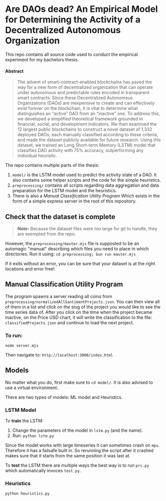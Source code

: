 # Are DAOs dead? An Empirical Model for Determining the Activity of a Decentralized Autonomous Organization

This repo contains all source code used to conduct the empirical experiment for my bachelors thesis.

#### Abstract

> The advent of smart-contract-enabled blockchains has paved the way for a new form of decentralized organization that can operate under autonomous and predictable rules encoded in transparent smart contracts. Since these Decentralized Autonomous Organizations (DAOs) are inexpensive to create and can effectively exist forever on the blockchain, it is vital to determine what distinguishes an “active” DAO from an “inactive” one. To address this, we developed a simplified theoretical framework grounded in financial, social, and development indicators. We then examined the 12 largest public blockchains to construct a novel dataset of 1,332 deployed DAOs, each manually classified according to these criteria, and made the dataset publicly available for future research. Using this dataset, we trained an Long Short-term Memory (LSTM) model that classifies DAO activity with 75% accuracy, outperforming any individual heuristic.

The repo contains multiple parts of the thesis:

1. `model/` is the LSTM model used to predict the activity state of a DAO. It also contains some helper scripts and the code for the simple heuristics.
2. `preprocessing/` contains all scripts regarding data aggregation and data preparation for the LSTM model and the heuristics.
3. There is also a _Manual Classification Utility Program_ Which exists in the form of a simple express server in the root of this repository.

## Check that the dataset is complete

> **Note:** Because the dataset files were too large for git to handle, they are exempted from the repo.

However, the `preprocessing/master.mjs` file is supposted to be an automagic "manual" describing which files you need to place in which directories. Run it using: `cd preprocessing; bun run master.mjs`

If it exits without an error, you can be sure that your dataset is at the right locations and error free!

## Manual Classification Utility Program

The program spawns a server reading all coins from `preprocessing/normalizedAllSantimentProjects.json`.
You can then view all of them in a list and click on the slug of the project you would like to see the time series data of. After you click on the time when the project became inactive, on the Price USD chart, it will write the classification to the file: `classifiedProjects.json` and continue to load the next project.

### To run:

```
node server.mjs
```

Then navigate to: `http://localhost:3000/index.html`

## Models

No matter what you do, first make sure to `cd model/`.
It is also advised to use a virtual environment.

There are two types of models: ML model and Heuristics.

### LSTM Model

To **train** the LSTM:

1. Change the parameters of the model in `lstm.py` (and the name).
2. Run: `python lstm.py`

Since the model works with large timeseries it can sometimes crash on `mps`. Therefore it has a failsafe built in. So rerunning the script after it crashed makes sure that it starts from the same position it was last at.

To **test** the LSTM there are multiple ways the best way is to run `prc.py` which automatically invoces `test.py`.

### Heuristics

```
python heuristics.py
```
